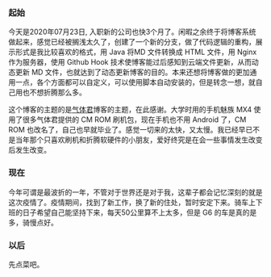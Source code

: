 ### 起始

今天是2020年07月23日, 入职新的公司也快3个月了。闲暇之余终于将博客系统做起来，感觉已经被搁浅太久了，创建了一个新的分支，做了代码逻辑的重构，展示形式是我比较喜欢的格式，用 Java 将MD 文件转换成 HTML 文件，用 Nginx 作为服务器，使用 Github Hook 技术使博客能过后感知到云端文件更新，从而动态更新 MD 文件，也就达到了动态更新博客的目的。本来还想将博客做的更加通用一点，各个方面都可以自定义，可以使用脚本自动安装的，但是转念一想，就自己用也不想折腾那么多。 

这个博客的主题的是[气体君](https://github.com/xen0n)博客的主题，在此感谢。大学时用的手机魅族 MX4 使用了很多气体君提供的 CM ROM 刷机包，现在手机也不用 Android 了，CM ROM 也改名了，自己也早就毕业了。感觉一切来的太快，又太慢。我已经早已不是当年那个只喜欢刷机和折腾软硬件的小朋友，爱好终究是在会一些事情发生改变后发生改变。

### 现在

今年可谓是最波折的一年，不管对于世界还是对于我，这辈子都会记忆深刻的就是这次疫情了。疫情期间，找到了新工作，换了新的住处，暂时安定下来。骑车上下班的日子希望自己能坚持下来，每天50公里算不上太多，但是 G6 的车是真的是多，骑慢点好。



### 以后

先点菜吧。



